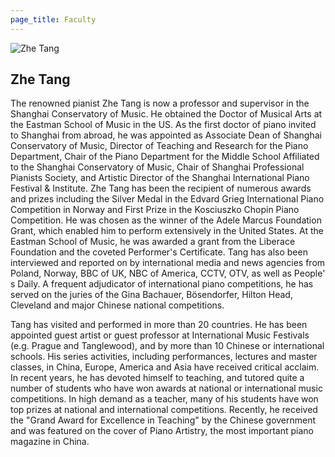 ```yaml
---
page_title: Faculty
---
```


![Zhe Tang](/img/zhe-tang.jpg)

## Zhe Tang

The renowned pianist Zhe Tang is now a professor and supervisor in the Shanghai Conservatory of Music. He obtained the Doctor of Musical Arts at the Eastman School of Music in the US. As the first doctor of piano invited to Shanghai from abroad, he was appointed as Associate Dean of Shanghai Conservatory of Music, Director of Teaching and Research for the Piano Department, Chair of the Piano Department for the Middle School Affiliated to the Shanghai Conservatory of Music, Chair of Shanghai Professional Pianists Society, and Artistic Director of the Shanghai International Piano Festival & Institute.
Zhe Tang has been the recipient of numerous awards and prizes including the Silver Medal in the Edvard Grieg International Piano Competition in Norway and First Prize in the Kosciuszko Chopin Piano Competition. He was chosen as the winner of the Adele Marcus Foundation Grant, which enabled him to perform extensively in the United States. At the Eastman School of Music, he was awarded a grant from the Liberace Foundation and the coveted Performer's Certificate. Tang has also been interviewed and reported on by international media and news agencies from Poland, Norway, BBC of UK, NBC of America, CCTV, OTV, as well as People' s Daily.
A frequent adjudicator of international piano competitions, he has served on the juries of the Gina Bachauer, Bösendorfer, Hilton Head, Cleveland and major Chinese national competitions.

Tang has visited and performed in more than 20 countries. He has been appointed guest artist or guest professor at International Music Festivals (e.g. Prague and Tanglewood), and by more than 10 Chinese or international schools. His series activities, including performances, lectures and master classes, in China, Europe, America and Asia have received critical acclaim. In recent years, he has devoted himself to teaching, and tutored quite a number of students who have won awards at national or international music competitions.
In high demand as a teacher, many of his students have won top prizes at national and international competitions. Recently, he received the "Grand Award for Excellence in Teaching" by the Chinese government and was featured on the cover of Piano Artistry, the most important piano magazine in China.
